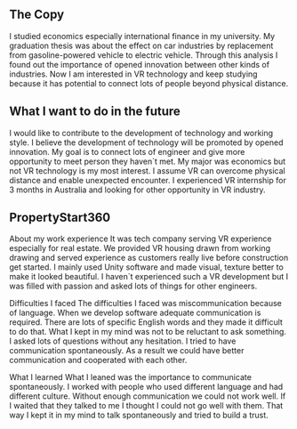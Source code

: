 ## The Copy
I studied economics especially international finance in my university. My graduation thesis was about the effect on car industries by replacement from gasoline-powered vehicle to electric vehicle. Through this analysis I found out the importance of opened innovation between other kinds of industries. Now I am interested in VR technology and keep studying because it has potential to connect lots of people beyond physical distance.

## What I want to do in the future
I would like to contribute to the development of technology and working style. I believe the development of technology will be promoted by opened innovation. My goal is to connect lots of engineer and give more opportunity to meet person they haven`t met. My major was economics but not VR technology is my most interest. I assume VR can overcome physical distance and enable unexpected encounter. I experienced VR internship for 3 months in Australia and looking for other opportunity in VR industry.

## PropertyStart360
About my work experience
It was tech company serving VR experience especially for real estate. We provided VR housing drawn from working drawing and served experience as customers really live before construction get started. I mainly used Unity software and made visual, texture better to make it looked beautiful. I haven`t experienced such a VR development but I was filled with passion and asked lots of things for other engineers.

Difficulties I faced
The difficulties I faced was miscommunication because of language. When we develop software adequate communication is required. There are lots of specific English words and they made it difficult to do that. What I kept in my mind was not to be reluctant to ask something. I asked lots of questions without any hesitation. I tried to have communication spontaneously. As a result we could have better communication and cooperated with each other.

What I learned
What I leaned was the importance to communicate spontaneously. I worked with people who used different language and had different culture. Without enough communication we could not work well. If I waited that they talked to me I thought I could not go well with them. That way I kept it in my mind to talk spontaneously and tried to build a trust.


